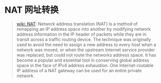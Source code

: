 # NAT 网址转换
> [wiki: NAT](https://en.wikipedia.org/wiki/Network_address_translation): 
Network address translation (NAT) is a method of remapping an IP address space into another by modifying network address information in the IP header of packets while they are in transit across a traffic routing device.
The technique was originally used to avoid the need to assign a new address to every host when a network was moved, or when the upstream Internet service provider was replaced, but could not route the networks address space. 
It has become a popular and essential tool in conserving global address space in the face of IPv4 address exhaustion. 
One Internet-routable IP address of a NAT gateway can be used for an entire private network.
